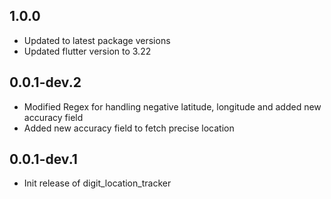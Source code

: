 ## 1.0.0

* Updated to latest package versions
* Updated flutter version to 3.22

## 0.0.1-dev.2

* Modified Regex for handling negative latitude, longitude and added new accuracy field
* Added new accuracy field to fetch precise location

## 0.0.1-dev.1

* Init release of digit_location_tracker
